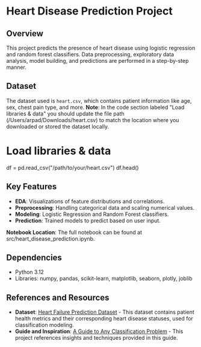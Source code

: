 # Heart Disease Prediction Project

## Overview
This project predicts the presence of heart disease using logistic regression and random forest classifiers. Data preprocessing, exploratory data analysis, model building, and predictions are performed in a step-by-step manner.

## Dataset
The dataset used is `heart.csv`, which contains patient information like age, sex, chest pain type, and more.
**Note**: In the code section labeled "Load libraries & data" you should update the file path (/Users/arpad/Downloads/heart.csv) to match the location where you downloaded or stored the dataset locally.

# Load libraries & data
df = pd.read_csv("/path/to/your/heart.csv")
df.head()

## Key Features
- **EDA**: Visualizations of feature distributions and correlations.
- **Preprocessing**: Handling categorical data and scaling numerical values.
- **Modeling**: Logistic Regression and Random Forest classifiers.
- **Prediction**: Trained models to predict based on user input.

**Notebook Location**: The full notebook can be found at src/heart_disease_prediction.ipynb.

## Dependencies
- Python 3.12
- Libraries: numpy, pandas, scikit-learn, matplotlib, seaborn, plotly, joblib

## References and Resources
- **Dataset**: [Heart Failure Prediction Dataset](https://www.kaggle.com/datasets/fedesoriano/heart-failure-prediction)
      - This dataset contains patient health metrics and their corresponding heart disease statuses, used for classification modeling.
- **Guide and Inspiration**: [A Guide to Any Classification Problem](https://www.kaggle.com/code/durgancegaur/a-guide-to-any-classification-problem)
      - This project references insights and techniques provided in this guide.
